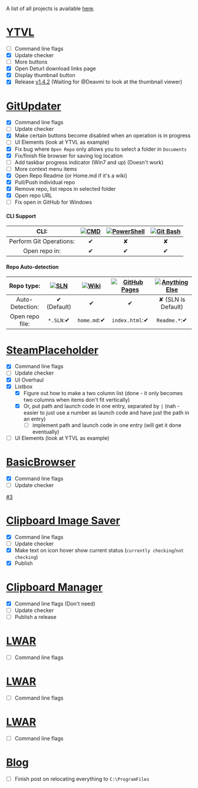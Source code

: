 A list of all projects is available [here](http://walkman100.github.io/Walkman/HTML/Projects.html).
# [YTVL](https://github.com/Walkman100/YTVL)
- [ ] Command line flags
- [x] Update checker
- [ ] More buttons
 - [x] Open Deturl download links page
 - [x] Display thumbnail button
- [x] Release [v1.4.2](https://github.com/Walkman100/YTVL/releases/tag/v1.4.2) (Waiting for @Deavmi to look at the thumbnail viewer)

# [GitUpdater](https://github.com/Walkman100/GitUpdater)
- [x] Command line flags
- [ ] Update checker
- [x] Make certain buttons become disabled when an operation is in progress
- [ ] UI Elements (look at YTVL as example)
 - [x] Fix bug where `Open Repo` only allows you to select a folder in `Documents`
 - [x] Fix/finish file browser for saving log location
 - [ ] Add taskbar progress indicator (Win7 and up) (Doesn't work)
- [ ] More context menu items
 - [x] Open Repo Readme (or Home.md if it's a wiki)
 - [x] Pull/Push individual repo
 - [x] Remove repo, list repos in selected folder
 - [x] Open repo URL
 - [ ] Fix open in GitHub for Windows

#### CLI Support
| CLI: | [![CMD][CMD]][CMD] | [![PowerShell][PS]][PS] | [![Git Bash][Bash]][Bash]
| :-------------------: | :-: | :-: | :-: |
| Perform Git Operations: | ✔ | ✘ | ✘ |
| Open repo in:           | ✔ | ✔ | ✔ |
  [CMD]: http://walkman100.github.io/images/Screenshots/Windows_Explorer/CmdLarge.png
  [PS]: http://walkman100.github.io/images/Screenshots/Windows_Explorer/PSLarge.png
  [Bash]: http://walkman100.github.io/images/other/git-code-fork.png

#### Repo Auto-detection
| Repo type:      | [![SLN][SLN]][SLN] | [![Wiki][Wiki]][Wiki] | [![GitHub Pages][GH Pages]][GH Pages] | [![Anything Else][Repo]][Repo] |
|:---------------:|:------------------:|:---------------------:|:-------------------------------------:|:------------------------------:|
| Auto-Detection: |    ✔ (Default)     |      ✔                |            ✔                          |       ✘ (SLN is Default)       |
| Open repo file: |    `*.SLN`:✔       |     `home.md`:✔       |            `index.html`:✔             |       `Readme.*`:✔             |
  [SLN]: http://walkman100.github.io/images/Screenshots/Windows_Shell/VS-SLN.png
  [Wiki]: http://walkman100.github.io/images/embeddable-images/github-wiki.png
  [GH Pages]: http://walkman100.github.io/images/other/github-pages-clean.jpg
  [Repo]: https://assets.xplenty.com/blog/assets/2014/08/github-dc-repo.png

# [SteamPlaceholder](https://github.com/Walkman100/SteamPlaceholder)
- [x] Command line flags
- [ ] Update checker
- [x] UI Overhaul
 - [x] Listbox
    - [x] Figure out how to make a two column list (done - it only becomes two columns when items don't fit vertically)
    - [x] Or, put path and launch code in one entry, separated by `|` (nah - easier to just use a number as launch code and have just the path in an entry)
      - [ ] implement path and launch code in one entry (will get it done eventually)
 - [ ] UI Elements (look at YTVL as example)

# [BasicBrowser](https://github.com/Walkman100/BasicBrowser)
- [x] Command line flags
- [ ] Update checker

[#3](https://github.com/Walkman100/BasicBrowser/issues/3)

# [Clipboard Image Saver](https://github.com/Walkman100/Clipboard-Projects/blob/master/ClipboardSaver)
- [x] Command line flags
- [ ] Update checker
- [x] Make text on icon hover show current status (`currently checking`/`not checking`)
 - [x] Publish

# [Clipboard Manager](https://github.com/Walkman100/Clipboard-Projects/blob/master/ClipboardManager)
- [x] Command line flags (Don't need)
- [ ] Update checker
- [ ] Publish a release

# [LWAR](https://github.com/CampusTools/LWAR)
- [ ] Command line flags

# [LWAR](https://github.com/CampusTools/LWAR)
- [ ] Command line flags

# [LWAR](https://github.com/CampusTools/LWAR)
- [ ] Command line flags

# [Blog](http://matthewcstech.blogspot.com/)
- [ ] Finish post on relocating everything to `C:\ProgramFiles`
